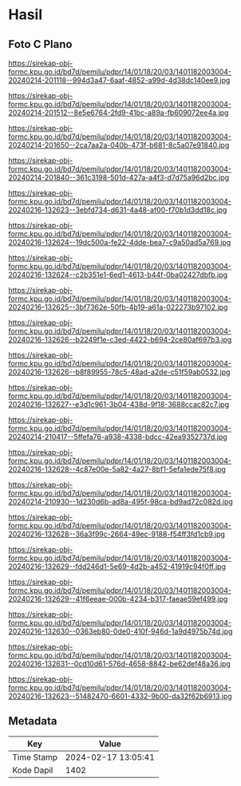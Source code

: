 # Hasil

## Foto C Plano

https://sirekap-obj-formc.kpu.go.id/bd7d/pemilu/pdpr/14/01/18/20/03/1401182003004-20240214-201118--994d3a47-6aaf-4852-a99d-4d38dc140ee9.jpg

https://sirekap-obj-formc.kpu.go.id/bd7d/pemilu/pdpr/14/01/18/20/03/1401182003004-20240214-201512--8e5e6764-2fd9-41bc-a89a-fb609072ee4a.jpg

https://sirekap-obj-formc.kpu.go.id/bd7d/pemilu/pdpr/14/01/18/20/03/1401182003004-20240214-201650--2ca7aa2a-040b-473f-b681-8c5a07e91840.jpg

https://sirekap-obj-formc.kpu.go.id/bd7d/pemilu/pdpr/14/01/18/20/03/1401182003004-20240214-201840--361c3198-501d-427a-a4f3-d7d75a96d2bc.jpg

https://sirekap-obj-formc.kpu.go.id/bd7d/pemilu/pdpr/14/01/18/20/03/1401182003004-20240216-132623--3ebfd734-d631-4a48-af00-f70b1d3dd18c.jpg

https://sirekap-obj-formc.kpu.go.id/bd7d/pemilu/pdpr/14/01/18/20/03/1401182003004-20240216-132624--19dc500a-fe22-4dde-bea7-c9a50ad5a769.jpg

https://sirekap-obj-formc.kpu.go.id/bd7d/pemilu/pdpr/14/01/18/20/03/1401182003004-20240216-132624--c2b351e1-6ed1-4613-b44f-0ba02427dbfb.jpg

https://sirekap-obj-formc.kpu.go.id/bd7d/pemilu/pdpr/14/01/18/20/03/1401182003004-20240216-132625--3bf7362e-50fb-4b19-a61a-022273b97102.jpg

https://sirekap-obj-formc.kpu.go.id/bd7d/pemilu/pdpr/14/01/18/20/03/1401182003004-20240216-132626--b2249f1e-c3ed-4422-b694-2ce80af697b3.jpg

https://sirekap-obj-formc.kpu.go.id/bd7d/pemilu/pdpr/14/01/18/20/03/1401182003004-20240216-132626--b8f89955-78c5-48ad-a2de-c51f59ab0532.jpg

https://sirekap-obj-formc.kpu.go.id/bd7d/pemilu/pdpr/14/01/18/20/03/1401182003004-20240216-132627--e3d1c961-3b04-438d-9f18-3688ccac82c7.jpg

https://sirekap-obj-formc.kpu.go.id/bd7d/pemilu/pdpr/14/01/18/20/03/1401182003004-20240214-210417--5ffefa76-a938-4338-bdcc-42ea9352737d.jpg

https://sirekap-obj-formc.kpu.go.id/bd7d/pemilu/pdpr/14/01/18/20/03/1401182003004-20240216-132628--4c87e00e-5a82-4a27-8bf1-5efa1ede75f8.jpg

https://sirekap-obj-formc.kpu.go.id/bd7d/pemilu/pdpr/14/01/18/20/03/1401182003004-20240214-210930--1d230d6b-ad8a-495f-98ca-bd9ad72c082d.jpg

https://sirekap-obj-formc.kpu.go.id/bd7d/pemilu/pdpr/14/01/18/20/03/1401182003004-20240216-132628--36a3f99c-2664-49ec-9188-f54ff3fd1cb9.jpg

https://sirekap-obj-formc.kpu.go.id/bd7d/pemilu/pdpr/14/01/18/20/03/1401182003004-20240216-132629--fdd246d1-5e69-4d2b-a452-41919c94f0ff.jpg

https://sirekap-obj-formc.kpu.go.id/bd7d/pemilu/pdpr/14/01/18/20/03/1401182003004-20240216-132629--41f6eeae-000b-4234-b317-faeae59ef499.jpg

https://sirekap-obj-formc.kpu.go.id/bd7d/pemilu/pdpr/14/01/18/20/03/1401182003004-20240216-132630--0363eb80-0de0-410f-946d-1a9d4975b74d.jpg

https://sirekap-obj-formc.kpu.go.id/bd7d/pemilu/pdpr/14/01/18/20/03/1401182003004-20240216-132631--0cd10d61-576d-4658-8842-be62def48a36.jpg

https://sirekap-obj-formc.kpu.go.id/bd7d/pemilu/pdpr/14/01/18/20/03/1401182003004-20240216-132623--51482470-6601-4332-9b00-da32f62b6913.jpg


## Metadata

| Key        | Value               |
| ---------- | ------------------- |
| Time Stamp | 2024-02-17 13:05:41 |
| Kode Dapil | 1402                |



